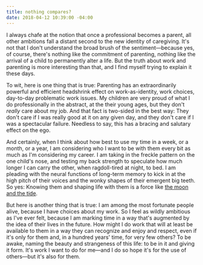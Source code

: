 ```yaml
---
title: nothing compares?
date: 2018-04-12 10:39:00 -04:00
---
```


I always chafe at the notion that once a professional becomes a parent, all other ambitions fall a distant second to the new identity of caregiving. It's not that I don't understand the broad brush of the sentiment—because yes, of course, there's nothing like the commitment of parenting, nothing like the arrival of a child to permanently alter a life. But the truth about work and parenting is more interesting than that, and I find myself trying to explain it these days.

To wit, here is one thing that is true: Parenting has an extraordinarily powerful and efficient headshrink effect on work-as-identity, work choices, day-to-day problematic work issues. My children are very proud of what I do professionally in the abstract, at the their young ages, but they don't *really* care about my job. And that fact is two-sided in the best way: They don't care if I was really good at it on any given day, and they don't care if I was a spectacular failure. Needless to say, this has a bracing and salutary effect on the ego.

And certainly, when I think about how best to use my time in a week, or a month, or a year, I am considering who I want to be with them every bit as much as I'm considering my career. I am taking in the freckle pattern on the one child's nose, and testing my back strength to speculate how much longer I can carry the other, when ragdoll-tired at night, to bed. I am pleading with the neural functions of long-term memory to kick in at the high pitch of their voices and the wonky shapes of their emergent big teeth. So yes: Knowing them and shaping life with them is a force like [the moon and the tide](http://sarahendren.com/2017/02/20/the-moon-and-the-tide/).

But here is another thing that is true: I am among the most fortunate people alive, because I have choices about my work. So I feel as wildly ambitious as I've ever felt, because I am marking time in a way that's augmented by the idea of their lives in the future. How might I do work that will at least be available to them in a way they can recognize and enjoy and respect, even if it's only for them and, in a hundred years' time, for very few others? To be awake, naming the beauty and strangeness of this life: to be in it and giving it form. It's work I want to do for me—and I do so hope it's for the use of others—but it's also for them.  


